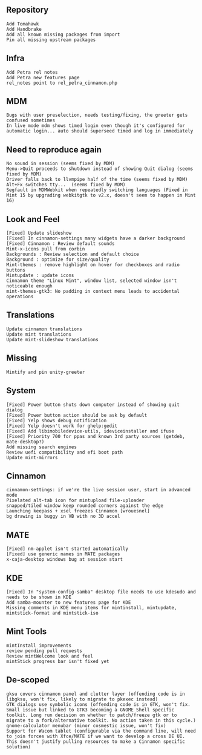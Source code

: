 Repository
----------
	Add Tomahawk
	Add Handbrake
	Add all known missing packages from import
	Pin all missing upstream packages
	
Infra	
-----
	Add Petra rel notes
	Add Petra new features page
	rel_notes point to rel_petra_cinnamon.php
	
MDM
---	
	Bugs with user preselection, needs testing/fixing, the greeter gets confused sometimes
	In live mode mdm shows timed login even though it's configured for automatic login... auto should superseed timed and log in immediately

Need to reproduce again
-----------------------
	No sound in session (seems fixed by MDM)
	Menu->Quit proceeds to shutdown instead of showing Quit dialog (seems fixed by MDM)
	Driver falls back to llvmpipe half of the time (seems fixed by MDM)
	Alt+Fx switches tty...	(seems fixed by MDM)
	Segfault in MDMWebkit when repeatedly switching languages (Fixed in Mint 15 by upgrading webkitgtk to v2.x, doesn't seem to happen in Mint 16)
	
Look and Feel
-------------	
	[Fixed] Update slideshow
	[Fixed] In cinnamon-settings many widgets have a darker background
	[Fixed] Cinnamon : Review default sounds
	Mint-x-icons pull from corbin	
	Backgrounds : Review selection and default choice
	Background : optimize for size/quality
	Mint-themes : remove highlight on hover for checkboxes and radio buttons
	Mintupdate : update icons	
	Cinnamon theme "Linux Mint", window list, selected window isn't noticeable enough
	mint-themes-gtk3: No padding in context menu leads to accidental operations

Translations
------------
	Update cinnamon translations
	Update mint translations
	Update mint-slideshow translations
	
Missing
-------
	Mintify and pin unity-greeter	
	
System
------	
	[Fixed] Power button shuts down computer instead of showing quit dialog 
	[Fixed] Power button action should be ask by default
	[Fixed] Yelp shows debug notification
	[Fixed] Yelp doesn't work for ghelp:gedit
	[Fixed] Add libimobiledevice-utils, ideviceinstaller and ifuse
	[Fixed] Priority 700 for ppas and known 3rd party sources (getdeb, mate-desktop?)
	Add missing search engines
	Review uefi compatibility and efi boot path
	Update mint-mirrors	
	
Cinnamon
--------
	cinnamon-settings: if we're the live session user, start in advanced mode	
	Pixelated alt-tab icon for mintupload file-uploader
	snapped/tiled window keep rounded corners against the edge
	Launching keepass + xsel freezes Cinnamon [wrouesnel]	
	bg drawing is buggy in VB with no 3D accel
	
MATE
----
	[Fixed] nm-applet isn't started automatically
	[Fixed] use generic names in MATE packages
	x-caja-desktop windows bug at session start	

KDE
---
	[Fixed] In "system-config-samba" desktop file needs to use kdesudo and needs to be shown in KDE
	Add samba-mounter to new features page for KDE
	Missing comments in KDE menu items for mintinstall, mintupdate, mintstick-format and mintstick-iso
	
Mint Tools
----------
	mintInstall improvements
	review pending pull requests
	Review mintWelcome look and feel
	mintStick progress bar isn't fixed yet

De-scoped
---------
	gksu covers cinnamon panel and clutter layer (offending code is in libgksu, won't fix, likely to migrate to pkexec instead)
	GTK dialogs use symbolic icons (offending code is in GTK, won't fix. Small issue but linked to GTK3 becoming a GNOME Shell specific toolkit. Long run decision on whether to patch/freeze gtk or to migrate to a fork/alternative toolkit. No action taken in this cycle.)
	gnome-calculator menubar (minor cosmestic issue, won't fix)
	Support for Wacom tablet (configurable via the command line, will need to join forces with Xfce/MATE if we want to develop a cross DE UI. This doesn't justify pulling resources to make a Cinnamon specific solution)
